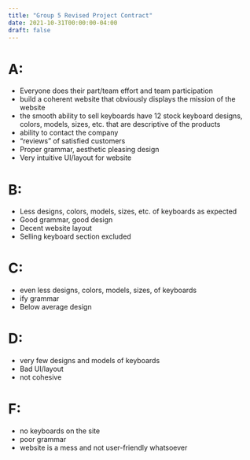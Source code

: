 ```yaml
---
title: "Group 5 Revised Project Contract"
date: 2021-10-31T00:00:00-04:00
draft: false
---
```


# A:  

* Everyone does their part/team effort and team participation 
* build a coherent website that obviously displays the mission of the website
* the smooth ability to sell keyboards have 12 stock keyboard designs, colors, models, sizes, etc. that are descriptive of the products
* ability to contact the company  
* “reviews” of satisfied customers 
* Proper grammar, aesthetic pleasing design 
* Very intuitive UI/layout for website 

# B:  
* Less designs, colors, models, sizes, etc. of keyboards as expected 
* Good grammar, good design  
* Decent website layout 
* Selling keyboard section excluded 

# C:
* even less designs, colors, models, sizes, of keyboards 
* ify grammar 
* Below average design 

# D: 
* very few designs and models of keyboards 
* Bad UI/layout 
* not cohesive  

# F: 
* no keyboards on the site 
* poor grammar 
* website is a mess and not user-friendly whatsoever
